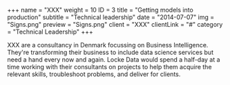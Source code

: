 +++
name = "XXX"
weight = 10
ID = 3
title = "Getting models into production"
subtitle = "Technical leadership"
date = "2014-07-07"
img = "Signs.png"
preview = "Signs.png"
client = "XXX"
clientLink = "#"
category = "Technical Leadership"
+++

XXX are a consultancy in Denmark focussing on Business Intelligence. They're transforming their business to include data science services but need a hand every now and again. Locke Data would spend a half-day at a time working with their consultants on projects to help them acquire the relevant skills, troubleshoot problems, and deliver for clients.